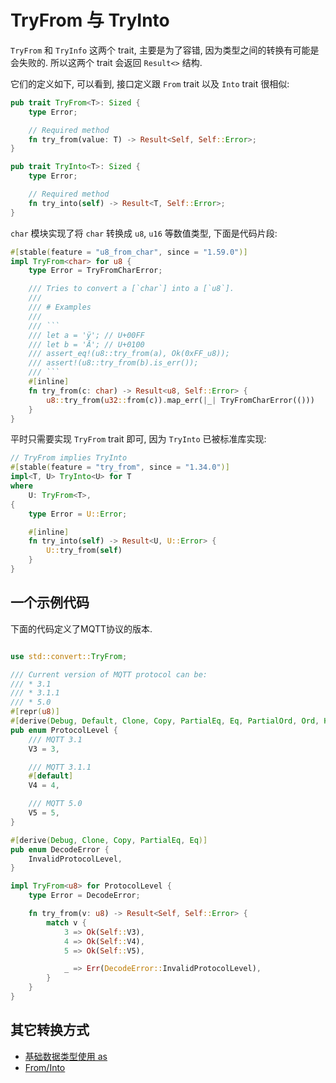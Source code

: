 
# TryFrom 与 TryInto

`TryFrom` 和 `TryInfo` 这两个 trait, 主要是为了容错, 因为类型之间的转换有可能是
会失败的. 所以这两个 trait 会返回 `Result<>` 结构.

它们的定义如下, 可以看到, 接口定义跟 `From` trait 以及 `Into` trait 很相似:

```rust
pub trait TryFrom<T>: Sized {
    type Error;

    // Required method
    fn try_from(value: T) -> Result<Self, Self::Error>;
}

pub trait TryInto<T>: Sized {
    type Error;

    // Required method
    fn try_into(self) -> Result<T, Self::Error>;
}
```

`char` 模块实现了将 `char` 转换成 `u8`, `u16` 等数值类型, 下面是代码片段:

```rust
#[stable(feature = "u8_from_char", since = "1.59.0")]
impl TryFrom<char> for u8 {
    type Error = TryFromCharError;

    /// Tries to convert a [`char`] into a [`u8`].
    ///
    /// # Examples
    ///
    /// ```
    /// let a = 'ÿ'; // U+00FF
    /// let b = 'Ā'; // U+0100
    /// assert_eq!(u8::try_from(a), Ok(0xFF_u8));
    /// assert!(u8::try_from(b).is_err());
    /// ```
    #[inline]
    fn try_from(c: char) -> Result<u8, Self::Error> {
        u8::try_from(u32::from(c)).map_err(|_| TryFromCharError(()))
    }
}
```

平时只需要实现 `TryFrom` trait 即可, 因为 `TryInto` 已被标准库实现:
```rust
// TryFrom implies TryInto
#[stable(feature = "try_from", since = "1.34.0")]
impl<T, U> TryInto<U> for T
where
    U: TryFrom<T>,
{
    type Error = U::Error;

    #[inline]
    fn try_into(self) -> Result<U, U::Error> {
        U::try_from(self)
    }
}
```

## 一个示例代码

下面的代码定义了MQTT协议的版本.

```rust

use std::convert::TryFrom;

/// Current version of MQTT protocol can be:
/// * 3.1
/// * 3.1.1
/// * 5.0
#[repr(u8)]
#[derive(Debug, Default, Clone, Copy, PartialEq, Eq, PartialOrd, Ord, Hash)]
pub enum ProtocolLevel {
    /// MQTT 3.1
    V3 = 3,

    /// MQTT 3.1.1
    #[default]
    V4 = 4,

    /// MQTT 5.0
    V5 = 5,
}

#[derive(Debug, Clone, Copy, PartialEq, Eq)]
pub enum DecodeError {
    InvalidProtocolLevel,
}

impl TryFrom<u8> for ProtocolLevel {
    type Error = DecodeError;

    fn try_from(v: u8) -> Result<Self, Self::Error> {
        match v {
            3 => Ok(Self::V3),
            4 => Ok(Self::V4),
            5 => Ok(Self::V5),

            _ => Err(DecodeError::InvalidProtocolLevel),
        }
    }
}
```


## 其它转换方式
- [基础数据类型使用 as](../fundamental/cast.md)
- [From/Into](../common-traits/from-into.md)
